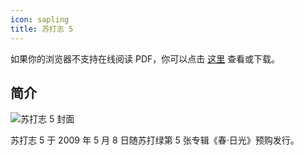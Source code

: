 ```yaml
---
icon: sapling
title: 苏打志 5
---
```


<PDF url="/pdf/sodazine5.pdf" />

如果你的浏览器不支持在线阅读 PDF，你可以点击 [这里](/pdf/sodazine5.pdf) 查看或下载。

## 简介

![苏打志 5 封面](https://cdn.jsdelivr.net/gh/kaluojushi/sodaguide@picbed/resources/sodazine/5.jpg)

苏打志 5 于 2009 年 5 月 8 日随苏打绿第 5 张专辑《春·日光》预购发行。
